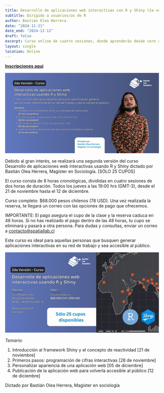 ```yaml
---
title: Desarrollo de aplicaciones web interactivas con R y Shiny (2a versión)
subtitle: Dirigido a usuarios/as de R
author: Bastián Olea Herrera
date: "2024-11-21"
date_end: "2024-12-12"
draft: false
excerpt: Curso online de cuatro sesiones, donde aprenderás desde cero a desarrollar apps para visualizar, explorar y presentar tus datos. **¡Inscripciones abiertas!**
layout: single
location: Online
---
```


[**Inscripciones aquí**](https://spatiallab.cl/cursos-1/ola/services/2da-version-curso-desarrollo-de-aplicaciones-web-interactivas-usando-r-y-shiny)

![](curso_desarrollo_apps_2_1-featured.jpeg)

Debido al gran interés, se realizará una segunda versión del curso Desarrollo de aplicaciones web interactivas usando R y Shiny dictado por Bastián Olea Herrera, Magíster en Sociología.  [SÓLO 25 CUPOS]  

El curso consta de 8 horas cronológicas, divididas en cuatro sesiones de dos horas de duración. Todos los jueves a las 19:00 hrs (GMT-3), desde el 21 de noviembre hasta el 12 de diciembre.  

Curso completo: $68.000 pesos chilenos (78 USD). Una vez realizada la reserva, te llegará un correo con las opciones de pago que ofrecemos. 

IMPORTANTE: El pago asegura el cupo de la clase y la reserva caduca en 48 horas. Si no has realizado el pago dentro de las 48 horas, tu cupo se eliminará y pasará a otra persona.  Para dudas y consultas, enviar un correo a contacto@spatiallab.cl 

Este curso es ideal para aquellas personas que busquen generar aplicaciones interactivas en su red de trabajo y sea accesible al público.

![](curso_desarrollo_apps_2_2.jpeg)

_Temario:_

1. Introducción al framework Shiny y el concepto de reactividad [21 de noviembre]  
2. Primeros pasos: programación de cifras interactivas [28 de noviembre]  
3. Personalizar apariencia de una aplicación web [05 de diciembre]  
4. Publicación de la aplicación web para volverla accesible al público [12 de diciembre]

Dictado por  Bastián Olea Herrera, Magister en sociología